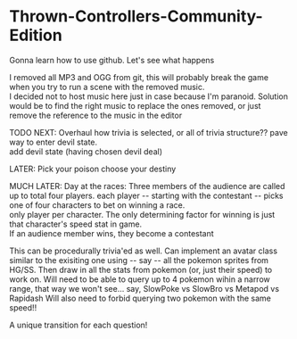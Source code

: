# Thrown-Controllers-Community-Edition
Gonna learn how to use github.  Let's see what happens

I removed all MP3 and OGG from git, this will probably break the game when you try to run a scene with the removed music.  
I decided not to host music here just in case because I'm paranoid.  Solution would be to find the right music to replace the ones removed, or just remove the reference to the music in the editor


TODO
NEXT:
Overhaul how trivia is selected, or all of trivia structure??  pave way to enter devil state.  
add devil state (having chosen devil deal)

LATER:
Pick your poison
choose your destiny


MUCH LATER:
Day at the races:
  Three members of the audience are called up to total four players.
  each player -- starting with the contestant -- picks one of four characters to bet on winning a race.  
  only player per character.
  The only determining factor for winning is just that character's speed stat in game.  
  If an audience member wins, they become a contestant
  
  This can be procedurally trivia'ed as well.  Can implement an avatar class similar to the exisiting one using -- say -- all the pokemon sprites from HG/SS.
  Then draw in all the stats from pokemon (or, just their speed) to work on.
  Will need to be able to query up to 4 pokemon wihin a narrow range, that way we won't see... say, SlowPoke vs SlowBro vs Metapod vs Rapidash
  Will also need to forbid querying two pokemon with the same speed!!

A unique transition for each question!
